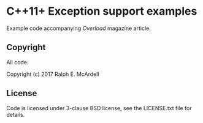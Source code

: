 # C++11+ Exception support examples

Example code accompanying _Overload_ magazine article.

## Copyright
All code:

Copyright (c) 2017 Ralph E. McArdell

## License
Code is licensed under 3-clause BSD license, see the LICENSE.txt file for
details.
